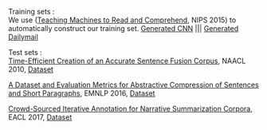 
Training sets :   
We use ([Teaching Machines to Read and Comprehend](https://arxiv.org/pdf/1506.03340.pdf), NIPS 2015) to automatically construct our training set. 
[Generated CNN](https://drive.google.com/open?id=139TBsEWSniXg01UmHdl-iAMDSveQPIpq) ||| [Generated Dailymail](https://drive.google.com/file/d/1S3D0y9cX017Vkg1WJclJnsga3beA1e4W/view?usp=sharing)  
  
    
    
Test sets :  
[Time-Efficient Creation of an Accurate Sentence Fusion Corpus](http://www.cs.columbia.edu/~kapil/documents/naacl10turkfusion.pdf), NAACL 2010, [Dataset](http://www.cs.columbia.edu/~kapil/datasets/turkfusion.tgz)

[A Dataset and Evaluation Metrics for Abstractive Compression of Sentences and Short Paragraphs](http://www.aclweb.org/anthology/D16-1033), EMNLP 2016, [Dataset](https://www.microsoft.com/en-us/download/details.aspx?id=54262)

[Crowd-Sourced Iterative Annotation for Narrative Summarization Corpora](http://www.cs.columbia.edu/~ouyangj/OuyangChangMcKeown2017.pdf), EACL 2017, [Dataset](http://www.cs.columbia.edu/~ouyangj/aligned-summarization-data/)
